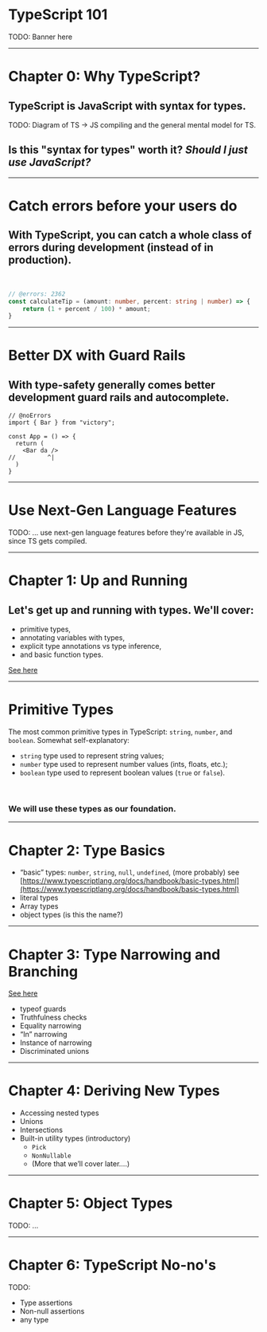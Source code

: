 # TypeScript 101

TODO: Banner here

---

# Chapter 0: **Why TypeScript?**

## TypeScript is **JavaScript with syntax for types**.

TODO: Diagram of TS -> JS compiling and the general mental model for TS.

## Is this "syntax for types" worth it? *Should I just use JavaScript?*

---

# Catch errors before your users do

## With TypeScript, you can catch a whole class of errors during development (instead of in production).

&nbsp;

```ts twoslash
// @errors: 2362
const calculateTip = (amount: number, percent: string | number) => {
	return (1 + percent / 100) * amount;
}
```

---

# Better DX with Guard Rails

## With type-safety generally comes **better development guard rails** and autocomplete.

```tsx twoslash
// @noErrors
import { Bar } from "victory";

const App = () => {
  return (
    <Bar da />
//         ^|
  )
}

```

---

# Use Next-Gen Language Features

TODO: ... use next-gen language features before they're available in JS, since TS gets compiled.

---

# Chapter 1: Up and Running

## Let's get up and running with types. We'll cover:

- primitive types,
- annotating variables with types,
- explicit type annotations vs type inference,
- and basic function types.

[See here](https://www.typescriptlang.org/docs/handbook/2/everyday-types.html#type-annotations-on-variables)

---

# Primitive Types

The most common primitive types in TypeScript: `string`, `number`, and `boolean`. Somewhat self-explanatory:

- `string` type used to represent string values;
- `number` type used to represent number values (ints, floats, etc.);
- `boolean` type used to represent boolean values (`true` or `false`).

&nbsp;

### We will use these types as our foundation.

---

# Chapter 2: Type Basics

- “basic” types: `number`, `string`, `null`, `undefined`, (more probably) see [https://www.typescriptlang.org/docs/handbook/basic-types.html](https://www.typescriptlang.org/docs/handbook/basic-types.html)
- literal types
- Array types
- object types (is this the name?)

---

# Chapter 3: Type Narrowing and Branching

[See here](https://www.typescriptlang.org/docs/handbook/2/narrowing.html)

- typeof guards
- Truthfulness checks
- Equality narrowing
- “In” narrowing
- Instance of narrowing
- Discriminated unions

---

# Chapter 4: Deriving New Types

- Accessing nested types
- Unions
- Intersections
- Built-in utility types (introductory)
	- `Pick`
	- `NonNullable`
	- (More that we’ll cover later….)

---

# Chapter 5: Object Types

TODO: ...

---

# Chapter 6: TypeScript No-no's

TODO:

- Type assertions
- Non-null assertions
- any type
